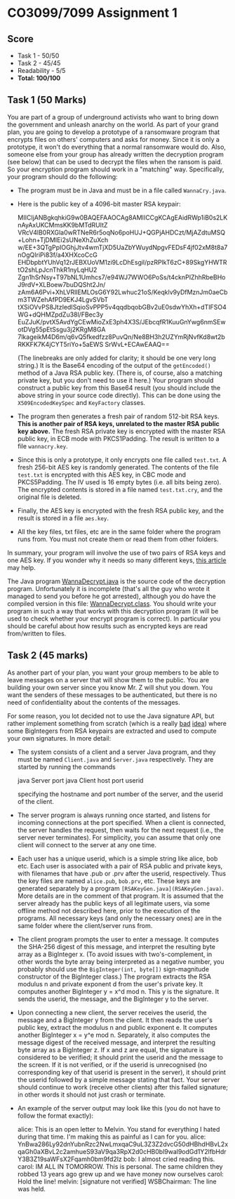 CO3099/7099 Assignment 1
========================

Score
------

* Task 1 - 50/50
* Task 2 - 45/45
* Readability - 5/5
* **Total: 100/100**




Task 1 (50 Marks)
------

You are part of a group of underground activists who want to bring down the government and unleash anarchy on the world. As part of your grand plan, you are going to develop a prototype of a ransomware program that encrypts files on others' computers and asks for money. Since it is only a prototype, it won't do everything that a normal ransomware would do. Also, someone else from your group has already written the decryption program (see below) that can be used to decrypt the files when the ransom is paid. So your encryption program should work in a "matching" way. Specifically, your program should do the following:

*   The program must be in Java and must be in a file called `WannaCry.java`.
  
*   Here is the public key of a 4096-bit master RSA keypair:
    
    MIICIjANBgkqhkiG9w0BAQEFAAOCAg8AMIICCgKCAgEAidRWp1iB0s2LKnAyAxUKCMmsKK9bMTdRUItZ
    VRcV4lB0RXGla0wRTNeR6r5oqNo6poHUJ+QGPjAHDCzt/MjAZdtuMSQ+Lohn+TjDMIEi2sUNeXhZuXch
    w/EE+3QTgPpIOGhjJtv4wmTjXD5UaZbYWuydNpgvFEDsF4jf02xM8t8a7nOgQIriPi83f/a4XHXcoCcG
    EHDbpbtYUhVq12rJEBXUoVM1zi9LcDhEsgil/pzRPlkT6zC+89SkgYHWTRtO2shLpJcnThkR1nyLqHU2
    Zgn1hSrNsy+T97bNL1Umhcs7/e94WJ7WWO6PoSs/t4cknPIZhhRbeBHoJ9rdV+XLBoew7buDQSht2Jn/
    zAm6A6Pvi+XhLVRlIEMLOsG6Y92Lwhuc21oS/Keqklv9yDfMznJm0aeCbm3TWZehAfPD9EKJ4LgvSVbT
    tXSiOVvPS8JtzIedISqioSvPPP5v4qqdbqobGBv2uE0sdwYhXh+dTIFSO4WG+dQHMZpdZu38l/FBec3y
    EuZJuK/pvtX5AvdYgCEwMioZxE3ph4X3S/JEbcqfR1KuuGnYwg6nmSEwotDVg55pEtSsgu3j2KRgM8GA
    7lkageikM4D6m/q6vQ5fkedfzz8PuvQn/Ne8BH3h2UZYmRjNvfKd8wt2bRKKFK7K4jCYT5riYo+5aEWS
    SrWvL+ECAwEAAQ==
    
    (The linebreaks are only added for clarity; it should be one very long string.) It is the Base64 encoding of the output of the `getEncoded()` method of a Java RSA public key. (There is, of course, also a matching private key, but you don't need to use it here.) Your program should construct a public key from this Base64 result (you should include the above string in your source code directly). This can be done using the `X509EncodedKeySpec` and `KeyFactory` classes.
  
*   The program then generates a fresh pair of random 512-bit RSA keys. **This is another pair of RSA keys, unrelated to the master RSA public key above.** The fresh RSA private key is encrypted with the master RSA public key, in ECB mode with PKCS1Padding. The result is written to a file `wannacry.key`.
  
*   Since this is only a prototype, it only encrypts one file called `test.txt`. A fresh 256-bit AES key is randomly generated. The contents of the file `test.txt` is encrypted with this AES key, in CBC mode and PKCS5Padding. The IV used is 16 empty bytes (i.e. all bits being zero). The encrypted contents is stored in a file named `test.txt.cry`, and the original file is deleted.
  
*   Finally, the AES key is encrypted with the fresh RSA public key, and the result is stored in a file `aes.key`.
  
*   All the key files, txt files, etc are in the same folder where the program runs from. You must not create them or read them from other folders.

In summary, your program will involve the use of two pairs of RSA keys and one AES key. If you wonder why it needs so many different keys, [this article](https://medium.com/@tarcisioma/ransomware-encryption-techniques-696531d07bb9) may help.

The Java program [WannaDecrypt.java](WannaDecrypt.java) is the source code of the decryption program. Unfortunately it is incomplete (that's all the guy who wrote it managed to send you before he got arrested), although you do have the compiled version in this file: [WannaDecrypt.class](WannaDecrypt.class). You should write your program in such a way that works with this decryption program (it will be used to check whether your encrypt program is correct). In particular you should be careful about how results such as encrypted keys are read from/written to files.

Task 2 (45 marks)
------

As another part of your plan, you want your group members to be able to leave messages on a server that will show them to the public. You are building your own server since you know Mr. Z will shut you down. You want the senders of these messages to be authenticated, but there is no need of confidentiality about the contents of the messages.

For some reason, you lot decided not to use the Java signature API, but rather implement something from scratch (which is a really [bad](https://security.stackexchange.com/questions/18197/why-shouldnt-we-roll-our-own) [idea](https://security.stackexchange.com/questions/209652/why-is-it-wrong-to-implement-myself-a-known-published-widely-believed-to-be)) where some BigIntegers from RSA keypairs are extracted and used to compute your own signatures. In more detail:

*   The system consists of a client and a server Java program, and they must be named `Client.java` and `Server.java` respectively. They are started by running the commands
    
    java Server port
    java Client host port userid
    
    specifying the hostname and port number of the server, and the userid of the client.
  
*   The server program is always running once started, and listens for incoming connections at the port specified. When a client is connected, the server handles the request, then waits for the next request (i.e., the server never terminates). For simplicity, you can assume that only one client will connect to the server at any one time.
  
*   Each user has a unique userid, which is a simple string like alice, bob etc. Each user is associated with a pair of RSA public and private keys, with filenames that have .pub or .prv after the userid, respectively. Thus the key files are named `alice.pub`, `bob.prv`, etc. These keys are generated separately by a program `[RSAKeyGen.java](RSAKeyGen.java)`. More details are in the comment of that program. It is assumed that the server already has the public keys of all legitimate users, via some offline method not described here, prior to the execution of the programs. All necessary keys (and only the necessary ones) are in the same folder where the client/server runs from.
  
*   The client program prompts the user to enter a message. It computes the SHA-256 digest of this message, and interpret the resulting byte array as a BigInteger x. (To avoid issues with two's-complement, in other words the byte array being interpreted as a negative number, you probably should use the `BigInteger(int, byte[])` sign-magnitude constructor of the BigInteger class.) The program extracts the RSA modulus n and private exponent d from the user's private key. It computes another BigInteger y = x^d mod n. This y is the signature. It sends the userid, the message, and the BigInteger y to the server.
  
*   Upon connecting a new client, the server receives the userid, the message and a BigInteger y from the client. It then reads the user's public key, extract the modulus n and public exponent e. It computes another BigInteger x = y^e mod n. Separately, it also computes the message digest of the received message, and interpret the resulting byte array as a BigInteger z. If x and z are equal, the signature is considered to be verified; it should print the userid and the message to the screen. If it is not verified, or if the userid is unrecognised (no corresponding key of that userid is present in the server), it should print the userid followed by a simple message stating that fact. Your server should continue to work (receive other clients) after this failed signature; in other words it should not just crash or terminate.
  
*   An example of the server output may look like this (you do not have to follow the format exactly):
    
    alice: This is an open letter to Melvin. You stand for everything I hated during that time. I'm making this as painful as I can for you.
    alice: YnBwa286Ly92dnYubnRzc2NwLmxqaC9uL3Z3Z2dvcG50dHBhdHBvL2xqaGh0aXBvL2c2amhueS93aV9qa3RpX2d0cHB0bl9wal9odGd1Y2lfbHdrY3B3Z19saWFsX2Fqamh0bm9fd2lz
    bob: I almost cried reading this. 
    carol: IM ALL IN TOMORROW. This is personal. The same children they robbed 13 years ago grew up and we have money now ourselves
    carol: Hold the line!
    melvin: \[signature not verified\]
    WSBChairman: The line was held.


